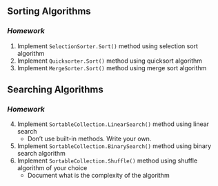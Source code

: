 ## Sorting Algorithms
### _Homework_

1.  Implement `SelectionSorter.Sort()` method using selection sort algorithm
2.  Implement `Quicksorter.Sort()` method using quicksort algorithm
3.  Implement `MergeSorter.Sort()` method using merge sort algorithm
	
## Searching Algorithms
### _Homework_

4.  Implement `SortableCollection.LinearSearch()` method using linear search
    - Don’t use built-in methods. Write your own.
5.  Implement `SortableCollection.BinarySearch()` method using binary search algorithm
6.  Implement `SortableCollection.Shuffle()` method using shuffle algorithm of your choice
    - Document what is the complexity of the algorithm